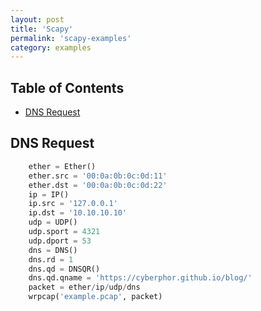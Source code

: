 ```yaml
---
layout: post
title: 'Scapy'
permalink: 'scapy-examples'
category: examples
---
```


## Table of Contents
* [DNS Request](#dns-request)

## DNS Request
```python
    ether = Ether()
    ether.src = '00:0a:0b:0c:0d:11'
    ether.dst = '00:0a:0b:0c:0d:22'
    ip = IP()
    ip.src = '127.0.0.1'
    ip.dst = '10.10.10.10'
    udp = UDP()
    udp.sport = 4321
    udp.dport = 53
    dns = DNS()
    dns.rd = 1
    dns.qd = DNSQR()
    dns.qd.qname = 'https://cyberphor.github.io/blog/'
    packet = ether/ip/udp/dns
    wrpcap('example.pcap', packet)
```
